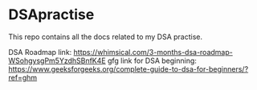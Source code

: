 # DSApractise
This repo contains all the docs related to my DSA practise.

DSA Roadmap link: https://whimsical.com/3-months-dsa-roadmap-WSohgysgPm5YzdhSBnfK4E
gfg link for DSA beginning: https://www.geeksforgeeks.org/complete-guide-to-dsa-for-beginners/?ref=ghm

